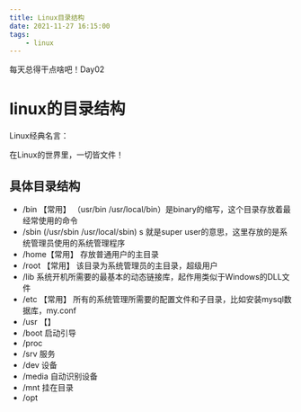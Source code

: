 ```yaml
---
title: Linux目录结构
date: 2021-11-27 16:15:00
tags:
    - linux
---
```






每天总得干点啥吧！Day02

# linux的目录结构

Linux经典名言：

在Linux的世界里，一切皆文件！

## 具体目录结构

- /bin 【常用】 （usr/bin  /usr/local/bin）是binary的缩写，这个目录存放着最经常使用的命令
- /sbin (/usr/sbin  /usr/local/sbin) s 就是super user的意思，这里存放的是系统管理员使用的系统管理程序
- /home【常用】  存放普通用户的主目录
- /root 【常用】 该目录为系统管理员的主目录，超级用户
- /lib 系统开机所需要的最基本的动态链接库，起作用类似于Windows的DLL文件
- /etc 【常用】 所有的系统管理所需要的配置文件和子目录，比如安装mysql数据库，my.conf
- /usr 【】
- /boot  启动引导
- /proc
- /srv  服务
- /dev  设备
- /media  自动识别设备
- /mnt  挂在目录
- /opt
